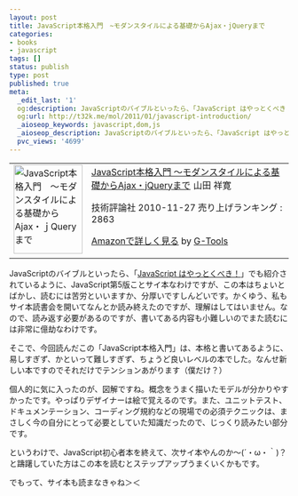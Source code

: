 ```yaml
---
layout: post
title: JavaScript本格入門　~モダンスタイルによる基礎からAjax・jQueryまで
categories:
- books
- javascript
tags: []
status: publish
type: post
published: true
meta:
  _edit_last: '1'
  og:description: JavaScriptのバイブルといったら、「JavaScript はやっとくべき！」でも紹介されているように、JavaScript第5版ことサイ本なわけですが、この本はちょいとばかし、読むには苦労といいますか、分厚いですしんどいです。かくゆう、私もサイ本読書会を開いてなんとか読み終えたのですが、理解はしてはいません。なので、読み返す必要があるのですが、書いてある内容も小難しいのでまた読むには非常に億劫なわけです。
  og:url: http://t32k.me/mol/2011/01/javascript-introduction/
  _aioseop_keywords: javascript,dom,js
  _aioseop_description: JavaScriptのバイブルといったら、「JavaScript はやっとくべき！」でも紹介されているように、JavaScript第5版ことサイ本なわけですが、この本はちょいとばかし、読むには苦労といいますか、分厚いですしんどいです。かくゆう、私もサイ本読書会を開いてなんとか読み終えたのですが、理解はしてはいません。なので、読み返す必要があるのですが、書いてある内容も小難しいのでまた読むには非常に億劫なわけです。
  pvc_views: '4699'
---
```

<table border="0" cellpadding="5">
<tbody>
<tr>
<td valign="top"><a href="http://www.amazon.co.jp/JavaScript%E6%9C%AC%E6%A0%BC%E5%85%A5%E9%96%80-%EF%BD%9E%E3%83%A2%E3%83%80%E3%83%B3%E3%82%B9%E3%82%BF%E3%82%A4%E3%83%AB%E3%81%AB%E3%82%88%E3%82%8B%E5%9F%BA%E7%A4%8E%E3%81%8B%E3%82%89Ajax%E3%83%BB%EF%BD%8AQuery%E3%81%BE%E3%81%A7-%E5%B1%B1%E7%94%B0-%E7%A5%A5%E5%AF%9B/dp/4774144665%3FSubscriptionId%3D15SMZCTB9V8NGR2TW082%26tag%3Dwarikiru-22%26linkCode%3Dxm2%26camp%3D2025%26creative%3D165953%26creativeASIN%3D4774144665"><img class="fig" src="http://ecx.images-amazon.com/images/I/51QvaZtfmOL._SL160_.jpg" border="0" alt="JavaScript本格入門　～モダンスタイルによる基礎からAjax・ｊQueryまで" width="124" height="160" /></a></td>
<td valign="top"><span><a href="http://www.amazon.co.jp/JavaScript%E6%9C%AC%E6%A0%BC%E5%85%A5%E9%96%80-%EF%BD%9E%E3%83%A2%E3%83%80%E3%83%B3%E3%82%B9%E3%82%BF%E3%82%A4%E3%83%AB%E3%81%AB%E3%82%88%E3%82%8B%E5%9F%BA%E7%A4%8E%E3%81%8B%E3%82%89Ajax%E3%83%BB%EF%BD%8AQuery%E3%81%BE%E3%81%A7-%E5%B1%B1%E7%94%B0-%E7%A5%A5%E5%AF%9B/dp/4774144665%3FSubscriptionId%3D15SMZCTB9V8NGR2TW082%26tag%3Dwarikiru-22%26linkCode%3Dxm2%26camp%3D2025%26creative%3D165953%26creativeASIN%3D4774144665" target="_top">JavaScript本格入門
～モダンスタイルによる基礎からAjax・jQueryまで</a><img style="border: none;" src="http://www.assoc-amazon.jp/e/ir?t=warikiru-22&amp;l=ur2&amp;o=9" alt="" width="1" height="1" />
山田 祥寛 </span>

<span>技術評論社  2010-11-27
売り上げランキング : 2863</span>

<span><a href="http://www.amazon.co.jp/JavaScript%E6%9C%AC%E6%A0%BC%E5%85%A5%E9%96%80-%EF%BD%9E%E3%83%A2%E3%83%80%E3%83%B3%E3%82%B9%E3%82%BF%E3%82%A4%E3%83%AB%E3%81%AB%E3%82%88%E3%82%8B%E5%9F%BA%E7%A4%8E%E3%81%8B%E3%82%89Ajax%E3%83%BB%EF%BD%8AQuery%E3%81%BE%E3%81%A7-%E5%B1%B1%E7%94%B0-%E7%A5%A5%E5%AF%9B/dp/4774144665%3FSubscriptionId%3D15SMZCTB9V8NGR2TW082%26tag%3Dwarikiru-22%26linkCode%3Dxm2%26camp%3D2025%26creative%3D165953%26creativeASIN%3D4774144665" target="_top">Amazonで詳しく見る</a></span><span> by <a href="http://www.goodpic.com/mt/aws/index.html">G-Tools</a></span></td>
</tr>
</tbody>
</table>
JavaScriptのバイブルといったら、「<a href="http://t32k.me/mol/2011/01/you-must-learn-javascript/">JavaScript はやっとくべき！</a>」でも紹介されているように、JavaScript第5版ことサイ本なわけですが、この本はちょいとばかし、読むには苦労といいますか、分厚いですしんどいです。かくゆう、私もサイ本読書会を開いてなんとか読み終えたのですが、理解はしてはいません。なので、読み返す必要があるのですが、書いてある内容も小難しいのでまた読むには非常に億劫なわけです。

そこで、今回読んだこの「JavaScript本格入門」は、本格と書いてあるように、易しすぎず、かといって難しすぎず、ちょうど良いレベルの本でした。なんせ新しい本ですのでそれだけでテンションあがります（僕だけ？）

個人的に気に入ったのが、図解ですね。概念をうまく描いたモデルが分かりやすかったです。やっぱりデザイナーは絵で覚えるのです。また、ユニットテスト、ドキュメンテーション、コーディング規約などの現場での必須テクニックは、まさしく今の自分にとって必要としていた知識だったので、じっくり読みたい部分です。

というわけで、JavaScript初心者本を終えて、次サイ本やんのか〜(´・ω・｀)？と躊躇していた方はこの本を読むとステップアップうまくいくかもです。

でもって、サイ本も読まなきゃね＞＜
